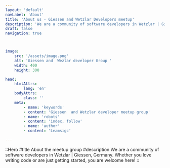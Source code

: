 ```yaml
---
layout: 'default'
navLabel: 'About'
title: 'About us - Giessen and Wetzlar Developers meetup'
description: 'We are a community of software developers in Wetzlar | Giessen, Germany. Whether you love writing code or are just getting started, you are welcome here! '
draft: false
navigation: true



image:  
    src: '/assets/image.png'  
    alt: 'Giessen and  Wezlar developer Group '  
    width: 400  
    height: 300

head:
    htmlAttrs:
        lang: 'en'
    bodyAttrs:
        class: ''
    meta:
        - name: 'keywords' 
        - content: 'Giessen  and Wetzlar developer meetup group'
        - name: 'robots'
        - content: 'index, follow'    
        - name: 'author'      
        - content: 'Leamsigc'

---
```


::Hero
#title
About the meetup group
#description
We are a community of software developers in Wetzlar | Giessen, Germany. Whether you love writing code or are just getting started, you are welcome here!
::